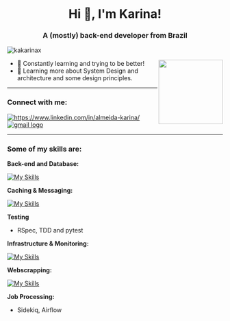 <h1 align="center">Hi 👋, I'm Karina!</h1>
<h3 align="center"> A (mostly) back-end developer from Brazil </h3> 

<p align="left"> <img src="https://komarev.com/ghpvc/?username=kakarinax&label=Profile%20views&color=0e75b6&style=flat" alt="kakarinax" /> </p>
<p align="right"> <img align="right" height="150" src="https://gifs.eco.br/wp-content/uploads/2022/02/gifs-do-gatinho-digitando-2.gif"  /> </p>

- 🌱 Constantly learning and trying to be better!
- 🚀 Learning more about System Design and architecture and some design principles.

---

<h3 align="left">Connect with me:</h3>
<p align="left">
  <a href="https://linkedin.com/in/https://www.linkedin.com/in/almeida-karina/" target="blank"><img align="center" src="https://img.shields.io/badge/LinkedIn-0077B5?style=for-the-badge&logo=linkedin&logoColor=white" alt="https://www.linkedin.com/in/almeida-karina/" /></a>
  <a href="mailto:s.karinaalmeida@gmail.com", target="_blank"><img align="center" src="https://img.shields.io/badge/Gmail-D14836?style=for-the-badge&logo=gmail&logoColor=white", alt="gmail logo" /> </a>
</p>

---

<h3 align="left"> Some of my skills are: </h3>
<strong> Back-end and Database: </strong>

[![My Skills](https://skillicons.dev/icons?i=ruby,rails,python,postgres,mysql,mongodb,graphql)](https://skillicons.dev)

<strong> Caching & Messaging: </strong>

[![My Skills](https://skillicons.dev/icons?i=redis)](https://skillicons.dev)

<strong> Testing </strong>
- RSpec, TDD and pytest

<strong> Infrastructure & Monitoring: </strong>

[![My Skills](https://skillicons.dev/icons?i=aws,docker,grafana)](https://skillicons.dev)

<strong> Webscrapping: </strong>

[![My Skills](https://skillicons.dev/icons?i=selenium)](https://skillicons.dev)

<strong> Job Processing: </strong> 
- Sidekiq, Airflow

